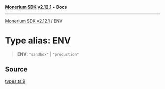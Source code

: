 [**Monerium SDK v2.12.1**](../README.md) • **Docs**

---

[Monerium SDK v2.12.1](../README.md) / ENV

# Type alias: ENV

> **ENV**: `"sandbox"` \| `"production"`

## Source

[types.ts:9](https://github.com/monerium/js-monorepo/blob/63219fde0f935acb35ce19f47571455bbfc0ffa7/packages/sdk/src/types.ts#L9)
